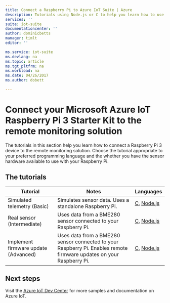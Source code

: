 ```yaml
---
title: Connect a Raspberry Pi to Azure IoT Suite | Azure
description: Tutorials using Node.js or C to help you learn how to use the Microsoft Azure IoT Starter Kit for the Raspberry Pi 3 and the IoT Suite remote monitoring solution. You can chose a tutorial that simulates telemetry, or that uses real sensors, or that enables remote firmware updates.
services: ''
suite: iot-suite
documentationcenter: ''
author: dominicbetts
manager: timlt
editor: ''

ms.service: iot-suite
ms.devlang: na
ms.topic: article
ms.tgt_pltfrm: na
ms.workload: na
ms.date: 04/26/2017
ms.author: dobett

---
```

# Connect your Microsoft Azure IoT Raspberry Pi 3 Starter Kit to the remote monitoring solution

The tutorials in this section help you learn how to connect a Raspberry Pi 3 device to the remote monitoring solution. Choose the tutorial appropriate to your preferred programming language and the whether you have the sensor hardware available to use with your Raspberry Pi.

## The tutorials

| Tutorial | Notes | Languages |
| -------- | ----- | --------- |
| Simulated telemetry (Basic)| Simulates sensor data. Uses a standalone Raspberry Pi. | [C][lnk-c-simulator], [Node.js][lnk-node-simulator] |
| Real sensor (Intermediate) | Uses data from a BME280 sensor connected to your Raspberry Pi. | [C][lnk-c-basic], [Node.js][lnk-node-basic] |
| Implement firmware update (Advanced)| Uses data from a BME280 sensor connected to your Raspberry Pi. Enables remote firmware updates on your Raspberry Pi. | [C][lnk-c-advanced], [Node.js][lnk-node-advanced] |

## Next steps

Visit the [Azure IoT Dev Center](/develop/iot/) for more samples and documentation on Azure IoT.

[lnk-node-simulator]: ./iot-suite-raspberry-pi-kit-node-get-started-simulator.md
[lnk-node-basic]: ./iot-suite-raspberry-pi-kit-node-get-started-basic.md
[lnk-node-advanced]: ./iot-suite-raspberry-pi-kit-node-get-started-advanced.md
[lnk-c-simulator]: ./iot-suite-raspberry-pi-kit-c-get-started-simulator.md
[lnk-c-basic]: ./iot-suite-raspberry-pi-kit-c-get-started-basic.md
[lnk-c-advanced]: ./iot-suite-raspberry-pi-kit-c-get-started-advanced.md